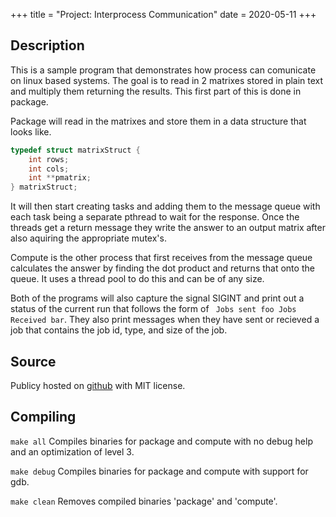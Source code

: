 +++
title = "Project: Interprocess Communication"
date = 2020-05-11
+++

## Description
This is a sample program that demonstrates how process can comunicate on linux based systems. The goal is to read in 2 matrixes stored in plain text and multiply them returning the results. This first part of this is done in package.

Package will read in the matrixes and store them in a data structure that looks like.
```c
typedef struct matrixStruct {
	int rows;
	int cols;
	int **pmatrix;
} matrixStruct;
```
It will then start creating tasks and adding them to the message queue with each task being a separate pthread to wait for the response. Once the threads get a return message they write the answer to an output matrix after also aquiring the appropriate mutex's.

Compute is the other process that first receives from the message queue calculates the answer by finding the dot product and returns that onto the queue. It uses a thread pool to do this and can be of any size.

Both of the programs will also capture the signal SIGINT and print out a status of the current run that follows the form of ` Jobs sent foo Jobs Received bar`. They also print messages when they have sent or recieved a job that contains the job id, type, and size of the job.

## Source
Publicy hosted on [github](https://github.com/BConquest/matrixmults) with MIT license.

## Compiling 
` make all `
Compiles binaries for package and compute with no debug help and an optimization of level 3.

` make debug `
Compiles binaries for package and compute with support for gdb.

` make clean `
Removes compiled binaries 'package' and 'compute'.
